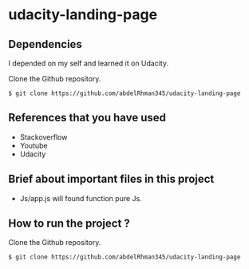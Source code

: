 # udacity-landing-page

## Dependencies
I depended on my self and learned it on Udacity.

Clone the Github repository.
```
$ git clone https://github.com/abdelRhman345/udacity-landing-page
```

## References that you have used
- Stackoverflow
- Youtube
- Udacity

## Brief about important files in this project
- Js/app.js
will found function pure Js.

## How to run the project ?
Clone the Github repository.
```
$ git clone https://github.com/abdelRhman345/udacity-landing-page
```
